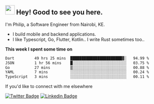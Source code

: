 <h2><img src="https://slackmojis.com/emojis/3643-cool-doge/download" width="30"/> Hey! Good to see you here.</h2>

<p>I'm Philip, a Software Engineer from Nairobi, KE. 

- I build mobile and backend applications.
- I like Typescript, Go, Flutter, Kotlin.. I write Rust sometimes too..</p>

**This week I spent some time on**
<!--START_SECTION:waka-->

```txt
Dart         49 hrs 25 mins  ███████████████████████▓░   94.99 %
JSON         1 hr 56 mins    █░░░░░░░░░░░░░░░░░░░░░░░░   03.75 %
Go           27 mins         ▒░░░░░░░░░░░░░░░░░░░░░░░░   00.88 %
YAML         7 mins          ░░░░░░░░░░░░░░░░░░░░░░░░░   00.24 %
TypeScript   3 mins          ░░░░░░░░░░░░░░░░░░░░░░░░░   00.11 %
```

<!--END_SECTION:waka-->

If you'd like to connect with me elsewhere

[![Twitter Badge](https://img.shields.io/badge/-Twitter-1ca0f1?style=flat-square&labelColor=1ca0f1&logo=twitter&logoColor=white&link=https://twitter.com/_diogorodrigues)](https://twitter.com/kimathiphil)  [![Linkedin Badge](https://img.shields.io/badge/-LinkedIn-blue?style=flat-square&logo=Linkedin&logoColor=white&link=https://www.linkedin.com/in/philip-kimathi-2604a9114/)](https://www.linkedin.com/in/philip-kimathi-2604a9114/)
